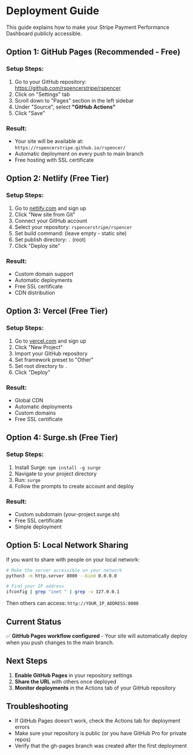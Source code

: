 # Deployment Guide

This guide explains how to make your Stripe Payment Performance Dashboard publicly accessible.

## Option 1: GitHub Pages (Recommended - Free)

### Setup Steps:
1. Go to your GitHub repository: https://github.com/rspencerstripe/rspencer
2. Click on "Settings" tab
3. Scroll down to "Pages" section in the left sidebar
4. Under "Source", select **"GitHub Actions"**
5. Click "Save"

### Result:
- Your site will be available at: `https://rspencerstripe.github.io/rspencer/`
- Automatic deployment on every push to main branch
- Free hosting with SSL certificate

## Option 2: Netlify (Free Tier)

### Setup Steps:
1. Go to [netlify.com](https://netlify.com) and sign up
2. Click "New site from Git"
3. Connect your GitHub account
4. Select your repository: `rspencerstripe/rspencer`
5. Set build command: (leave empty - static site)
6. Set publish directory: `.` (root)
7. Click "Deploy site"

### Result:
- Custom domain support
- Automatic deployments
- Free SSL certificate
- CDN distribution

## Option 3: Vercel (Free Tier)

### Setup Steps:
1. Go to [vercel.com](https://vercel.com) and sign up
2. Click "New Project"
3. Import your GitHub repository
4. Set framework preset to "Other"
5. Set root directory to `.`
6. Click "Deploy"

### Result:
- Global CDN
- Automatic deployments
- Custom domains
- Free SSL certificate

## Option 4: Surge.sh (Free Tier)

### Setup Steps:
1. Install Surge: `npm install -g surge`
2. Navigate to your project directory
3. Run: `surge`
4. Follow the prompts to create account and deploy

### Result:
- Custom subdomain (your-project.surge.sh)
- Free SSL certificate
- Simple deployment

## Option 5: Local Network Sharing

If you want to share with people on your local network:

```bash
# Make the server accessible on your network
python3 -m http.server 8000 --bind 0.0.0.0

# Find your IP address
ifconfig | grep "inet " | grep -v 127.0.0.1
```

Then others can access: `http://YOUR_IP_ADDRESS:8000`

## Current Status

✅ **GitHub Pages workflow configured** - Your site will automatically deploy when you push changes to the main branch.

## Next Steps

1. **Enable GitHub Pages** in your repository settings
2. **Share the URL** with others once deployed
3. **Monitor deployments** in the Actions tab of your GitHub repository

## Troubleshooting

- If GitHub Pages doesn't work, check the Actions tab for deployment errors
- Make sure your repository is public (or you have GitHub Pro for private repos)
- Verify that the gh-pages branch was created after the first deployment 